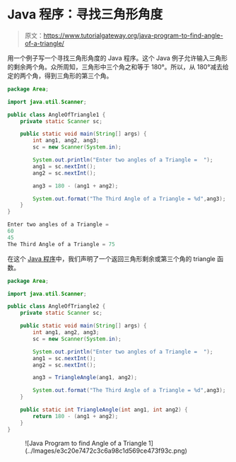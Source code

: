 # Java 程序：寻找三角形角度

> 原文：<https://www.tutorialgateway.org/java-program-to-find-angle-of-a-triangle/>

用一个例子写一个寻找三角形角度的 Java 程序。这个 Java 例子允许输入三角形的剩余两个角。众所周知，三角形中三个角之和等于 180°。所以，从 180°减去给定的两个角，得到三角形的第三个角。

```java
package Area;

import java.util.Scanner;

public class AngleOfTriangle1 {
	private static Scanner sc;

	public static void main(String[] args) {
		int ang1, ang2, ang3; 
		sc = new Scanner(System.in);

		System.out.println("Enter two angles of a Triangle =  ");
		ang1 = sc.nextInt();
		ang2 = sc.nextInt();

		ang3 = 180 - (ang1 + ang2);

		System.out.format("The Third Angle of a Triangle = %d",ang3);
	}
}
```

```java
Enter two angles of a Triangle =  
60
45
The Third Angle of a Triangle = 75
```

在这个 [Java 程序](https://www.tutorialgateway.org/learn-java-programs/)中，我们声明了一个返回三角形剩余或第三个角的 triangle 函数。

```java
package Area;

import java.util.Scanner;

public class AngleOfTriangle2 {
	private static Scanner sc;

	public static void main(String[] args) {
		int ang1, ang2, ang3; 
		sc = new Scanner(System.in);

		System.out.println("Enter two angles of a Triangle =  ");
		ang1 = sc.nextInt();
		ang2 = sc.nextInt();

		ang3 = TriangleAngle(ang1, ang2);

		System.out.format("The Third Angle of a Triangle = %d",ang3);
	}

	public static int TriangleAngle(int ang1, int ang2) {
		return 180 - (ang1 + ang2);
	}
}
```

<figure class="wp-block-image size-large">![Java Program to find Angle of a Triangle 1](../Images/e3c20e7472c3c6a98c1d569ce473f93c.png)</figure>